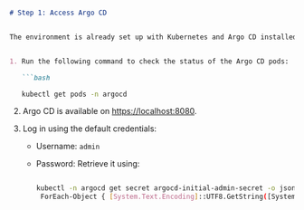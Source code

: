 ```markdown

# Step 1: Access Argo CD


The environment is already set up with Kubernetes and Argo CD installed.


1. Run the following command to check the status of the Argo CD pods:

   ```bash

   kubectl get pods -n argocd

   ```


2. Argo CD is available on [https://localhost:8080](https://localhost:8080).


3. Log in using the default credentials:

   - Username: `admin`

   - Password: Retrieve it using:

     ```bash

     kubectl -n argocd get secret argocd-initial-admin-secret -o jsonpath="{.data.password}" | 
      ForEach-Object { [System.Text.Encoding]::UTF8.GetString([System.Convert]::FromBase64String($_)) };

     ```





